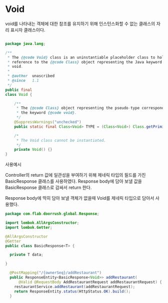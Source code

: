 # Void

void를 나타내는 객체에 대한 참조를 유지하기 위해 인스턴스화할 수 없는 클래스의 자리 표시자 클래스이다.

```java

package java.lang;

/**
 * The {@code Void} class is an uninstantiable placeholder class to hold a
 * reference to the {@code Class} object representing the Java keyword
 * void.
 *
 * @author  unascribed
 * @since   1.1
 */
public final
class Void {

    /**
     * The {@code Class} object representing the pseudo-type corresponding to
     * the keyword {@code void}.
     */
    @SuppressWarnings("unchecked")
    public static final Class<Void> TYPE = (Class<Void>) Class.getPrimitiveClass("void");

    /*
     * The Void class cannot be instantiated.
     */
    private Void() {}
}

```



사용예시

Controller의 return 값에 일관성을 부여하기 위해 제네릭 타입의 필드를 가진 BasicResponse 클래스를 사용하였다.
Response body에 담아 보낼 값을 BasicResponse 클래스로 감싸서 return 한다.

Response body에 딱히 담아 보낼 객체가 없을때 Void를 제네릭 타입으로 담아서 사용했다.


```java
package com.flab.doorrush.global.Response;

import lombok.AllArgsConstructor;
import lombok.Getter;

@AllArgsConstructor
@Getter
public class BasicResponse<T> {

  private T data;

}
```

```java
  @PostMapping("/{ownerSeq}/addRestaurant")
  public ResponseEntity<BasicResponse<Void>> addRestaurant(
      @Valid @RequestBody AddRestaurantRequest addRestaurantRequest) {
    restaurantService.addRestaurant(addRestaurantRequest);
    return ResponseEntity.status(HttpStatus.OK).build();
  }
```
